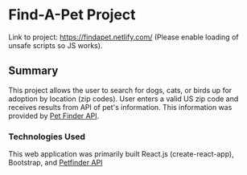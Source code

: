 # Find-A-Pet Project

Link to project: https://findapet.netlify.com/ (Please enable loading of unsafe scripts so JS works).

## Summary
This project allows the user to search for dogs, cats, or birds up for adoption by location (zip codes). User enters a valid US zip code and receives results from API of pet's information. This information was provided by [Pet Finder API](https://www.petfinder.com/developers/api-key).


### Technologies Used
This web application was primarily built React.js (create-react-app), Bootstrap, and [Petfinder API](https://www.petfinder.com/developers/api-key)
